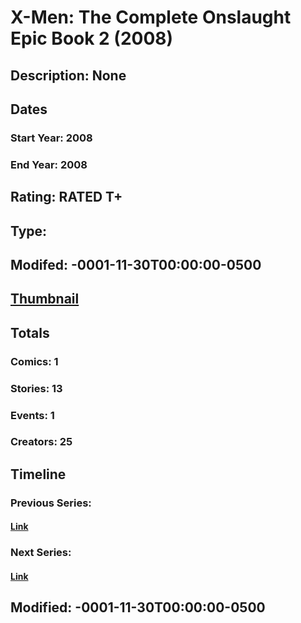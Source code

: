 # X-Men: The Complete Onslaught Epic Book 2 (2008)
## Description: None
## Dates
### Start Year: 2008
### End Year: 2008
## Rating: RATED T+
## Type: 
## Modifed: -0001-11-30T00:00:00-0500
## [Thumbnail](http://i.annihil.us/u/prod/marvel/i/mg/8/f0/4bb82722b8b3b.jpg)
## Totals
### Comics: 1
### Stories: 13
### Events: 1
### Creators: 25
## Timeline
### Previous Series: 
#### [Link]()
### Next Series: 
#### [Link]()
## Modified: -0001-11-30T00:00:00-0500